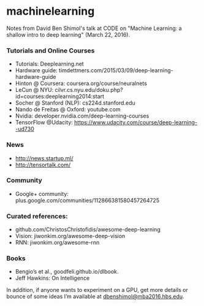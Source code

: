 # machinelearning
Notes from David Ben Shimol's talk at CODE on "Machine Learning: a shallow intro to deep learning" (March 22, 2016).

### Tutorials and Online Courses
- Tutorials: Deeplearning.net
- Hardware guide: timdettmers.com/2015/03/09/deep-learning-hardware-guide
- Hinton @ Coursera: coursera.org/course/neuralnets
- LeCun @ NYU: cilvr.cs.nyu.edu/doku.php?id=courses:deeplearning2014:start
- Socher @ Stanford (NLP): cs224d.stanford.edu
- Nando de Freitas @ Oxford: youtube.com
- Nvidia: developer.nvidia.com/deep-learning-courses
- TensorFlow @Udacity: https://www.udacity.com/course/deep-learning--ud730

### News
- http://news.startup.ml/
- http://tensortalk.com/

### Community
- Google+ community: plus.google.com/communities/112866381580457264725

### Curated references:
- github.com/ChristosChristofidis/awesome-deep-learning
- Vision: jiwonkim.org/awesome-deep-vision
- RNN: jiwonkim.org/awesome-rnn

### Books
- Bengio’s et al., goodfeli.github.io/dlbook.
- Jeff Hawkins: On Intelligence

In addition, if anyone wants to experiment on a GPU, get more details or bounce of some ideas I’m available at dbenshimol@mba2016.hbs.edu.

